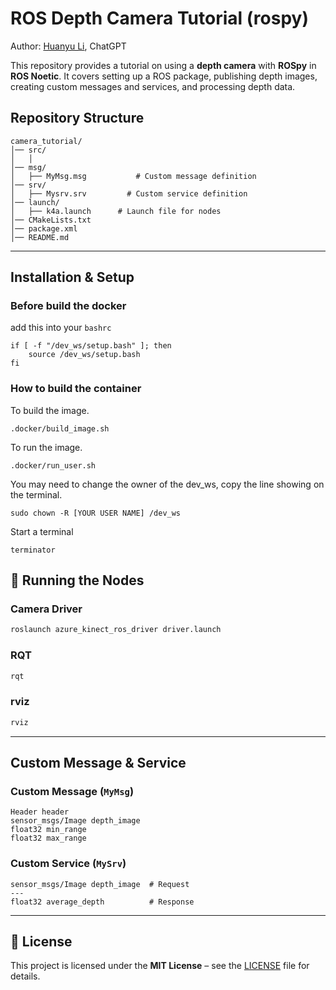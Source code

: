 # ROS Depth Camera Tutorial (rospy)
Author: [Huanyu Li](https://github.com/HuanyuL), ChatGPT

This repository provides a tutorial on using a **depth camera** with **ROSpy** in **ROS Noetic**. It covers setting up a ROS package, publishing depth images, creating custom messages and services, and processing depth data.


## Repository Structure

```
camera_tutorial/
│── src/
│   │
│── msg/
│   ├── MyMsg.msg           # Custom message definition
│── srv/
│   ├── Mysrv.srv         # Custom service definition
│── launch/
│   ├── k4a.launch      # Launch file for nodes
│── CMakeLists.txt
│── package.xml
│── README.md

```

---

## Installation & Setup

### Before build the docker
add this into your `bashrc`
```
if [ -f "/dev_ws/setup.bash" ]; then
    source /dev_ws/setup.bash
fi
```

### How to build the container
To build the image.
```
.docker/build_image.sh
```
To run the image.
```
.docker/run_user.sh
```
You may need to change the owner of the dev_ws, copy the line showing on the terminal.
```
sudo chown -R [YOUR USER NAME] /dev_ws
```
Start a terminal
```
terminator
```

## 📡 Running the Nodes

### **Camera Driver**
```bash
roslaunch azure_kinect_ros_driver driver.launch 

```

### **RQT**
```bash
rqt
```

### **rviz**
```bash
rviz
```

---

## Custom Message & Service

### **Custom Message (`MyMsg`)**
```plaintext
Header header
sensor_msgs/Image depth_image
float32 min_range
float32 max_range
```

### **Custom Service (`MySrv`)**
```plaintext
sensor_msgs/Image depth_image  # Request
---
float32 average_depth          # Response
```

---

## 📜 License
This project is licensed under the **MIT License** – see the [LICENSE](LICENSE) file for details.
